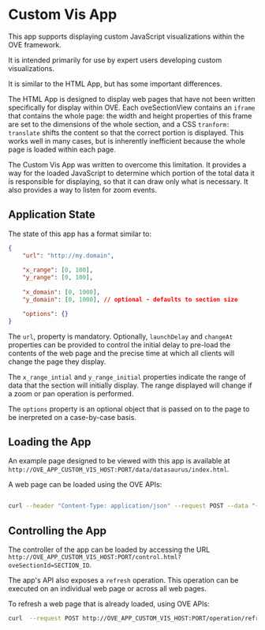 # Custom Vis App

This app supports displaying custom JavaScript visualizations within the OVE framework.

It is intended primarily for use by expert users developing custom visualizations.

It is similar to the HTML App, but has some important differences.

The HTML App is designed to display web pages that have not been written specifically for display within OVE.
Each oveSectionView contains an `iframe` that contains the whole page: the width and height properties of this frame are set to the dimensions of the whole section, and a CSS `tranform: translate` shifts the content so that the correct portion is displayed.
This works well in many cases, but is inherently inefficient because the whole page is loaded within each page.

The Custom Vis App was written to overcome this limitation.
It provides a way for the loaded JavaScript to determine which portion of the total data it is responsible for displaying, so that it can draw only what is necessary.
It also provides a way to listen for zoom events.



## Application State

The state of this app has a format similar to:

```json
{
    "url": "http://my.domain",
        
    "x_range": [0, 100],
    "y_range": [0, 100],
    
    "x_domain": [0, 1000],
    "y_domain": [0, 1000], // optional - defaults to section size

    "options": {}
}
```

The `url`, property is mandatory. Optionally, `launchDelay` and `changeAt` properties can be provided to control the initial delay to pre-load the contents of the web page and the precise time at which all clients will change the page they display.

The `x_range_intial` and `y_range_initial` properties indicate the range of data that the section will initially display.
The range displayed will change if a zoom or pan operation is performed.

The `options` property is an optional object that is passed on to the page to be inerpreted on a case-by-case basis.



## Loading the App

An example page designed to be viewed with this app is available at `http://OVE_APP_CUSTOM_VIS_HOST:PORT/data/datasaurus/index.html`.

A web page can be loaded using the OVE APIs:


```sh

curl --header "Content-Type: application/json" --request POST --data "{  \"app\": {    \"url\": \"http://OVE_APP_CUSTOM_VIS_HOST:PORT\",    \"states\": {      \"load\": {        \"url\": \"http://OVE_APP_CUSTOM_VIS_HOST:PORT/data/datasaurus/index.html\",            \"x_domain\": [0, 100],            \"y_domain\": [0, 100],            \"x_range\": [0, 4320],            \"y_range\": [0, 2424]          }    }  },  \"space\": \"OVE_SPACE\",  \"x\": 0,  \"y\": 0,  \"w\": 4320,  \"h\": 2424}"
```


## Controlling the App

The controller of the app can be loaded by accessing the URL `http://OVE_APP_CUSTOM_VIS_HOST:PORT/control.html?oveSectionId=SECTION_ID`.

The app's API also exposes a `refresh` operation. This operation can be executed on an individual web page or across all web pages.

To refresh a web page that is already loaded, using OVE APIs:

```sh
curl  --request POST http://OVE_APP_CUSTOM_VIS_HOST:PORT/operation/refresh
```
